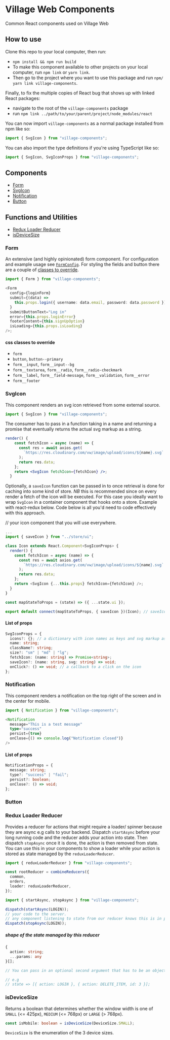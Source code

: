 # Village Web Components

Common React components used on Village Web

## How to use

Clone this repo to your local computer, then run:

- `npm install && npm run build`
- To make this component available to other projects on your local computer, run `npm link` or `yarn link`.
- Then go to the project where you want to use this package and run `npm/ yarn link village-components`.

Finally, to fix the multiple copies of React bug that shows up with linked React packages:

- navigate to the root of the `village-components` package
- run `npm link ../path/to/your/parent/project/node_modules/react`

You can now import `village-components` as a normal package installed from npm like so:

```typescript
import { SvgIcon } from "village-components";
```

You can also import the type definitions if you're using TypeScript like so:

```typescript
import { SvgIcon, SvgIconProps } from "village-components";
```

## Components

- [Form](#form)
- [SvgIcon](#svgicon)
- [Notification](#notification)
- [Button](#button)

## Functions and Utilities

- [Redux Loader Reducer](#redux-loader-reducer)
- [isDeviceSize](#isdevicesize)

### Form

An extensive (and highly opinionated) form component. For configuration and example usage see [`FormConfig`](https://github.com/villageweb/village-components/blob/master/src/components/Form/form-config.ts). For styling the fields and button there are a couple of [classes to override](#css-classes-to-override).

```typescript
import { Form } from "village-components";

<Form
  config={loginForm}
  submit={(data) =>
    this.props.login({ username: data.email, password: data.password })
  }
  submitButtonText="Log in"
  error={this.props.loginError}
  footerContent={this.signUpOption}
  isLoading={this.props.isLoading}
/>;
```

#### css classes to override

- `form`
- `button`, `button--primary`
- `form__input`, `form__input--bg`
- `form__textarea`, `form__radio`, `form__radio-checkmark`
- `form__label`, `form__field-message`, `form__validation`, `form__error`
- `form__footer`

### SvgIcon

This component renders an svg icon retrieved from some external source.

```typescript
import { SvgIcon } from "village-components";
```

The consumer has to pass in a function taking in a name and returning a promise that eventually returns the actual svg markup as a string.

```jsx
render() {
    const fetchIcon = async (name) => {
      const res = await axios.get(
        `https://res.cloudinary.com/vw/image/upload/icons/${name}.svg`
      );
      return res.data;
    };
    return <SvgIcon fetchIcon={fetchIcon} />;
  }
```

Optionally, a `saveIcon` function can be passed in to once retrieval is done for caching into some kind of store. *NB* this is recommended since on every render a fetch of the icon will be executed. For this case you ideally want to wrap `SvgIcon` in a container component that hooks onto a store. Example with react-redux below. Code below is all you'd need to code effectively with this approach.

// your icon component that you will use everywhere.

```typescript
...
import { saveIcon } from "../store/ui";

class Icon extends React.Component<SvgIconProps> {
  render() {
    const fetchIcon = async (name) => {
      const res = await axios.get(
        `https://res.cloudinary.com/vw/image/upload/icons/${name}.svg`
      );
      return res.data;
    };
    return <SvgIcon {...this.props} fetchIcon={fetchIcon} />;
  }
}

const mapStateToProps = (state) => ({ ...state.ui });

export default connect(mapStateToProps, { saveIcon })(Icon); // saveIcon passed in as a prop to SvgIcon

```

#### List of props

```typescript
SvgIconProps = {
  icons?: {}; // a dictionary with icon names as keys and svg markup as values, used to lookup icons instead of fetching over the network or another expensive operation
  name: string;
  className?: string;
  size?: "sm" | "md" | "lg";
  fetchIcon: (name: string) => Promise<string>;
  saveIcon?: (name: string, svg: string) => void;
  onClick?: () => void; // a callback to a click on the icon
};
```

### Notification

This component renders a notification on the top right of the screen and in the center for mobile.

```typescript
import { Notification } from "village-components";
```

```typescript
<Notification
  message="This is a test message"
  type="success"
  persist={true}
  onClose={() => console.log("Notification closed")}
/>
```

#### List of props

```typescript
NotificationProps = {
  message: string;
  type?: "success" | "fail";
  persist?: boolean;
  onClose?: () => void;
};
```

### Button

### Redux Loader Reducer

Provides a reducer for actions that might require a loader/ spinner because they are async e.g calls to your backend. Dispatch `startAsync` before your long running code and the reducer adds your action into state. Then dispatch `stopAsync` once it is done, the action is then removed from state. You can use this in your components to show a loader while your action is stored as state managed by the `reduxLoaderReducer`.

```typescript
import { reduxLoaderReducer } from "village-components";

const rootReducer = combineReducers({
  common,
  orders,
  loader: reduxLoaderReducer,
});
```

```typescript
import { startAsync, stopAsync } from "village-components";

dispatch(startAsync(LOGIN));
// your code to the server.
// any component listening to state from our reducer knows this is in progress if the LOGIN action is part of reduxLoaderReducer's state array
dispatch(stopAsync(LOGIN));
```

##### shape of the state managed by this reducer

```typescript
{
  action: string;
  ...params: any
}[];

// You can pass in an optional second argument that has to be an object that will eventually get spread onto the object in state. This is useful when there might be multiple place where the loader could land and you want to match a specific one.

// e.g
// state => [{ action: LOGIN }, { action: DELETE_ITEM, id: 3 }];
```

### isDeviceSize

Returns a boolean that determines whether the window width is one of `SMALL` (<= 425px), `MEDIUM` (<= 768px) or `LARGE` (> 768px).

```typescript
const isMobile: boolean = isDeviceSize(DeviceSize.SMALL);
```

`DeviceSize` is the enumeration of the 3 device sizes.
